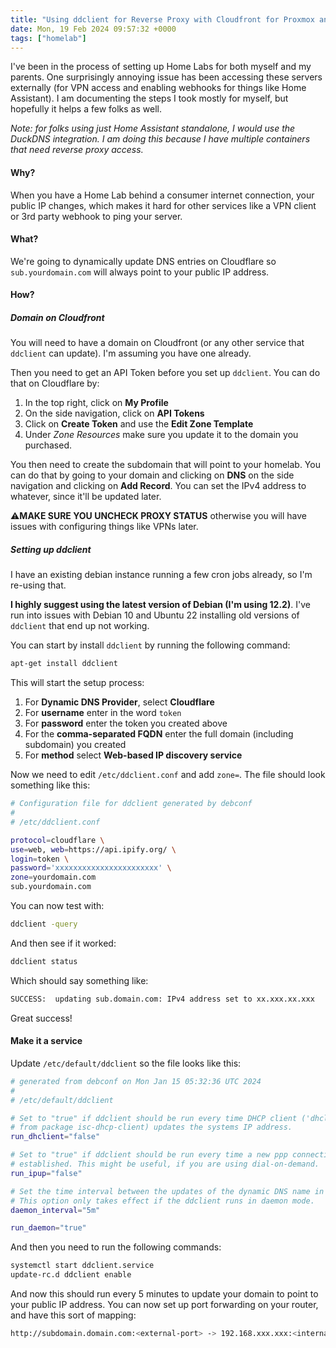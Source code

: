 ```yaml
---
title: "Using ddclient for Reverse Proxy with Cloudfront for Proxmox and Home Assistant"
date: Mon, 19 Feb 2024 09:57:32 +0000
tags: ["homelab"]
---
```


I've been in the process of setting up Home Labs for both myself and my parents. One surprisingly annoying issue has been accessing these servers externally (for VPN access and enabling webhooks for things like Home Assistant). I am documenting the steps I took mostly for myself, but hopefully it helps a few folks as well.

*Note: for folks using just Home Assistant standalone, I would use the DuckDNS integration. I am doing this because I have multiple containers that need reverse proxy access.*

#### Why?

When you have a Home Lab behind a consumer internet connection, your public IP changes, which makes it hard for other services like a VPN client or 3rd party webhook to ping your server.

#### What?

We're going to dynamically update DNS entries on Cloudflare so `sub.yourdomain.com` will always point to your public IP address.

#### How?

##### Domain on Cloudfront

You will need to have a domain on Cloudfront (or any other service that `ddclient` can update). I'm assuming you have one already.

Then you need to get an API Token before you set up `ddclient`. You can do that on Cloudflare by:
1. In the top right, click on **My Profile**
2. On the side navigation, click on **API Tokens**
3. Click on **Create Token** and use the **Edit Zone Template**
4. Under *Zone Resources* make sure you update it to the domain you purchased.

You then need to create the subdomain that will point to your homelab. You can do that by going to your domain and clicking on **DNS** on the side navigation and clicking on **Add Record**. You can set the IPv4 address to whatever, since it'll be updated later.

&#9888;**MAKE SURE YOU UNCHECK PROXY STATUS** otherwise you will have issues with configuring things like VPNs later.

##### Setting up ddclient

I have an existing debian instance running a few cron jobs already, so I'm re-using that.

**I highly suggest using the latest version of Debian (I'm using 12.2)**. I've run into issues with Debian 10 and Ubuntu 22 installing old versions of `ddclient` that end up not working.

You can start by install `ddclient` by running the following command:

```sh
apt-get install ddclient
```

This will start the setup process:
1. For **Dynamic DNS Provider**, select **Cloudflare**
2. For **username** enter in the word `token`
3. For **password** enter the token you created above
4. For the **comma-separated FQDN** enter the full domain (including subdomain) you created 
5. For **method** select **Web-based IP discovery service**

Now we need to edit `/etc/ddclient.conf` and add `zone=`. The file should look something like this:

```sh
# Configuration file for ddclient generated by debconf
#
# /etc/ddclient.conf

protocol=cloudflare \
use=web, web=https://api.ipify.org/ \
login=token \
password='xxxxxxxxxxxxxxxxxxxxxxx' \
zone=yourdomain.com
sub.yourdomain.com
```

You can now test with:

```sh
ddclient -query
```

And then see if it worked:

```sh
ddclient status
```

Which should say something like:

```sh
SUCCESS:  updating sub.domain.com: IPv4 address set to xx.xxx.xx.xxx
```

Great success!

#### Make it a service

Update `/etc/default/ddclient` so the file looks like this:

```sh
# generated from debconf on Mon Jan 15 05:32:36 UTC 2024
#
# /etc/default/ddclient

# Set to "true" if ddclient should be run every time DHCP client ('dhclient'
# from package isc-dhcp-client) updates the systems IP address.
run_dhclient="false"

# Set to "true" if ddclient should be run every time a new ppp connection is
# established. This might be useful, if you are using dial-on-demand.
run_ipup="false"

# Set the time interval between the updates of the dynamic DNS name in seconds.
# This option only takes effect if the ddclient runs in daemon mode.
daemon_interval="5m"

run_daemon="true"
```

And then you need to run the following commands:

```sh
systemctl start ddclient.service
update-rc.d ddclient enable
```

And now this should run every 5 minutes to update your domain to point to your public IP address. You can now set up port forwarding on your router, and have this sort of mapping:

```sh
http://subdomain.domain.com:<external-port> -> 192.168.xxx.xxx:<internal-port>
```
